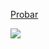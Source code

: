 [Probar](https://101x0.github.io/Gestor_Tareas/ "Probar")


[![](https://user-images.githubusercontent.com/101824483/163154700-746ca257-eb2b-4537-b4af-77e165d87c51.png)](https://101x0.github.io/Gestor_Tareas/)
